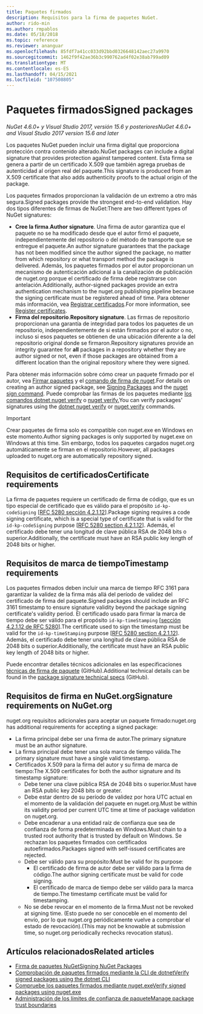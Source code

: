```yaml
---
title: Paquetes firmados
description: Requisitos para la firma de paquetes NuGet.
author: rido-min
ms.author: rmpablos
ms.date: 05/18/2018
ms.topic: reference
ms.reviewer: ananguar
ms.openlocfilehash: 85fdf7a41cc033d92bbd0326648142aec27a9970
ms.sourcegitcommit: 1462f9f42ae36b3c990762ad4f02e38ab799ad09
ms.translationtype: MT
ms.contentlocale: es-ES
ms.lasthandoff: 04/15/2021
ms.locfileid: "107508805"
---
```

# <a name="signed-packages"></a><span data-ttu-id="bcb4d-103">Paquetes firmados</span><span class="sxs-lookup"><span data-stu-id="bcb4d-103">Signed packages</span></span>

<span data-ttu-id="bcb4d-104">*NuGet 4.6.0+ y Visual Studio 2017, versión 15.6 y posteriores*</span><span class="sxs-lookup"><span data-stu-id="bcb4d-104">*NuGet 4.6.0+ and Visual Studio 2017 version 15.6 and later*</span></span>

<span data-ttu-id="bcb4d-105">Los paquetes NuGet pueden incluir una firma digital que proporciona protección contra contenido alterado.</span><span class="sxs-lookup"><span data-stu-id="bcb4d-105">NuGet packages can include a digital signature that provides protection against tampered content.</span></span> <span data-ttu-id="bcb4d-106">Esta firma se genera a partir de un certificado X.509 que también agrega pruebas de autenticidad al origen real del paquete.</span><span class="sxs-lookup"><span data-stu-id="bcb4d-106">This signature is produced from an X.509 certificate that also adds authenticity proofs to the actual origin of the package.</span></span>

<span data-ttu-id="bcb4d-107">Los paquetes firmados proporcionan la validación de un extremo a otro más segura.</span><span class="sxs-lookup"><span data-stu-id="bcb4d-107">Signed packages provide the strongest end-to-end validation.</span></span> <span data-ttu-id="bcb4d-108">Hay dos tipos diferentes de firmas de NuGet:</span><span class="sxs-lookup"><span data-stu-id="bcb4d-108">There are two different types of NuGet signatures:</span></span>
- <span data-ttu-id="bcb4d-109">**Cree la firma**.</span><span class="sxs-lookup"><span data-stu-id="bcb4d-109">**Author signature**.</span></span> <span data-ttu-id="bcb4d-110">Una firma de autor garantiza que el paquete no se ha modificado desde que el autor firmó el paquete, independientemente del repositorio o del método de transporte que se entregue el paquete.</span><span class="sxs-lookup"><span data-stu-id="bcb4d-110">An author signature guarantees that the package has not been modified since the author signed the package, no matter from which repository or what transport method the package is delivered.</span></span> <span data-ttu-id="bcb4d-111">Además, los paquetes firmados por el autor proporcionan un mecanismo de autenticación adicional a la canalización de publicación de nuget.org porque el certificado de firma debe registrarse con antelación.</span><span class="sxs-lookup"><span data-stu-id="bcb4d-111">Additionally, author-signed packages provide an extra authentication mechanism to the nuget.org publishing pipeline because the signing certificate must be registered ahead of time.</span></span> <span data-ttu-id="bcb4d-112">Para obtener más información, vea [Registrar certificados](#signature-requirements-on-nugetorg).</span><span class="sxs-lookup"><span data-stu-id="bcb4d-112">For more information, see [Register certificates](#signature-requirements-on-nugetorg).</span></span>
- <span data-ttu-id="bcb4d-113">**Firma del repositorio**.</span><span class="sxs-lookup"><span data-stu-id="bcb4d-113">**Repository signature**.</span></span> <span data-ttu-id="bcb4d-114">Las firmas de repositorio proporcionan  una garantía de integridad para todos los paquetes de un repositorio, independientemente de si están firmados por el autor o no, incluso si esos paquetes se obtienen de una ubicación diferente a la del repositorio original donde se firmaron.</span><span class="sxs-lookup"><span data-stu-id="bcb4d-114">Repository signatures provide an integrity guarantee for **all** packages in a repository whether they are author signed or not, even if those packages are obtained from a different location than the original repository where they were signed.</span></span>   

<span data-ttu-id="bcb4d-115">Para obtener más información sobre cómo crear un paquete firmado por el autor, vea [Firmar paquetes](../create-packages/Sign-a-package.md) y el [comando de firma de nuget](../reference/cli-reference/cli-ref-sign.md).</span><span class="sxs-lookup"><span data-stu-id="bcb4d-115">For details on creating an author signed package, see [Signing Packages](../create-packages/Sign-a-package.md) and the [nuget sign command](../reference/cli-reference/cli-ref-sign.md).</span></span> <span data-ttu-id="bcb4d-116">Puede comprobar las firmas de los paquetes mediante [los comandos dotnet nuget verify](/dotnet/core/tools/dotnet-nuget-verify) o [nuget verify.](../reference/cli-reference/cli-ref-verify.md)</span><span class="sxs-lookup"><span data-stu-id="bcb4d-116">You can verify packages' signatures using the [dotnet nuget verify](/dotnet/core/tools/dotnet-nuget-verify) or [nuget verify](../reference/cli-reference/cli-ref-verify.md) commands.</span></span>

> [!Important]
> <span data-ttu-id="bcb4d-117">Crear paquetes de firma solo es compatible con nuget.exe en Windows en este momento.</span><span class="sxs-lookup"><span data-stu-id="bcb4d-117">Author signing packages is only supported by nuget.exe on Windows at this time.</span></span> <span data-ttu-id="bcb4d-118">Sin embargo, todos los paquetes cargados nuget.org automáticamente se firman en el repositorio.</span><span class="sxs-lookup"><span data-stu-id="bcb4d-118">However, all packages uploaded to nuget.org are automatically repository signed.</span></span>

## <a name="certificate-requirements"></a><span data-ttu-id="bcb4d-119">Requisitos de certificados</span><span class="sxs-lookup"><span data-stu-id="bcb4d-119">Certificate requirements</span></span>

<span data-ttu-id="bcb4d-120">La firma de paquetes requiere un certificado de firma de código, que es un tipo especial de certificado que es válido para el propósito `id-kp-codeSigning` [[RFC 5280 sección 4.2.1.12](https://tools.ietf.org/html/rfc5280#section-4.2.1.12)].</span><span class="sxs-lookup"><span data-stu-id="bcb4d-120">Package signing requires a code signing certificate, which is a special type of certificate that is valid for the `id-kp-codeSigning` purpose [[RFC 5280 section 4.2.1.12](https://tools.ietf.org/html/rfc5280#section-4.2.1.12)].</span></span> <span data-ttu-id="bcb4d-121">Además, el certificado debe tener una longitud de clave pública RSA de 2048 bits o superior.</span><span class="sxs-lookup"><span data-stu-id="bcb4d-121">Additionally, the certificate must have an RSA public key length of 2048 bits or higher.</span></span>

## <a name="timestamp-requirements"></a><span data-ttu-id="bcb4d-122">Requisitos de marca de tiempo</span><span class="sxs-lookup"><span data-stu-id="bcb4d-122">Timestamp requirements</span></span>

<span data-ttu-id="bcb4d-123">Los paquetes firmados deben incluir una marca de tiempo RFC 3161 para garantizar la validez de la firma más allá del período de validez del certificado de firma del paquete.</span><span class="sxs-lookup"><span data-stu-id="bcb4d-123">Signed packages should include an RFC 3161 timestamp to ensure signature validity beyond the package signing certificate's validity period.</span></span> <span data-ttu-id="bcb4d-124">El certificado usado para firmar la marca de tiempo debe ser válido para el propósito `id-kp-timeStamping` [[sección 4.2.1.12 de RFC 5280](https://tools.ietf.org/html/rfc5280#section-4.2.1.12)].</span><span class="sxs-lookup"><span data-stu-id="bcb4d-124">The certificate used to sign the timestamp must be valid for the `id-kp-timeStamping` purpose [[RFC 5280 section 4.2.1.12](https://tools.ietf.org/html/rfc5280#section-4.2.1.12)].</span></span> <span data-ttu-id="bcb4d-125">Además, el certificado debe tener una longitud de clave pública RSA de 2048 bits o superior.</span><span class="sxs-lookup"><span data-stu-id="bcb4d-125">Additionally, the certificate must have an RSA public key length of 2048 bits or higher.</span></span>

<span data-ttu-id="bcb4d-126">Puede encontrar detalles técnicos adicionales en las especificaciones [técnicas de firma de paquete](https://github.com/NuGet/Home/wiki/Package-Signatures-Technical-Details) (GitHub).</span><span class="sxs-lookup"><span data-stu-id="bcb4d-126">Additional technical details can be found in the [package signature technical specs](https://github.com/NuGet/Home/wiki/Package-Signatures-Technical-Details) (GitHub).</span></span>

## <a name="signature-requirements-on-nugetorg"></a><span data-ttu-id="bcb4d-127">Requisitos de firma en NuGet.org</span><span class="sxs-lookup"><span data-stu-id="bcb4d-127">Signature requirements on NuGet.org</span></span>

<span data-ttu-id="bcb4d-128">nuget.org requisitos adicionales para aceptar un paquete firmado:</span><span class="sxs-lookup"><span data-stu-id="bcb4d-128">nuget.org has additional requirements for accepting a signed package:</span></span>

- <span data-ttu-id="bcb4d-129">La firma principal debe ser una firma de autor.</span><span class="sxs-lookup"><span data-stu-id="bcb4d-129">The primary signature must be an author signature.</span></span>
- <span data-ttu-id="bcb4d-130">La firma principal debe tener una sola marca de tiempo válida.</span><span class="sxs-lookup"><span data-stu-id="bcb4d-130">The primary signature must have a single valid timestamp.</span></span>
- <span data-ttu-id="bcb4d-131">Certificados X.509 para la firma del autor y su firma de marca de tiempo:</span><span class="sxs-lookup"><span data-stu-id="bcb4d-131">The X.509 certificates for both the author signature and its timestamp signature:</span></span>
  - <span data-ttu-id="bcb4d-132">Debe tener una clave pública RSA de 2048 bits o superior.</span><span class="sxs-lookup"><span data-stu-id="bcb4d-132">Must have an RSA public key 2048 bits or greater.</span></span>
  - <span data-ttu-id="bcb4d-133">Debe estar dentro de su período de validez por hora UTC actual en el momento de la validación del paquete en nuget.org.</span><span class="sxs-lookup"><span data-stu-id="bcb4d-133">Must be within its validity period per current UTC time at time of package validation on nuget.org.</span></span>
  - <span data-ttu-id="bcb4d-134">Debe encadenar a una entidad raíz de confianza que sea de confianza de forma predeterminada en Windows.</span><span class="sxs-lookup"><span data-stu-id="bcb4d-134">Must chain to a trusted root authority that is trusted by default on Windows.</span></span> <span data-ttu-id="bcb4d-135">Se rechazan los paquetes firmados con certificados autoefirmados.</span><span class="sxs-lookup"><span data-stu-id="bcb4d-135">Packages signed with self-issued certificates are rejected.</span></span>
  - <span data-ttu-id="bcb4d-136">Debe ser válido para su propósito:</span><span class="sxs-lookup"><span data-stu-id="bcb4d-136">Must be valid for its purpose:</span></span> 
    - <span data-ttu-id="bcb4d-137">El certificado de firma de autor debe ser válido para la firma de código.</span><span class="sxs-lookup"><span data-stu-id="bcb4d-137">The author signing certificate must be valid for code signing.</span></span>
    - <span data-ttu-id="bcb4d-138">El certificado de marca de tiempo debe ser válido para la marca de tiempo.</span><span class="sxs-lookup"><span data-stu-id="bcb4d-138">The timestamp certificate must be valid for timestamping.</span></span>
  - <span data-ttu-id="bcb4d-139">No se debe revocar en el momento de la firma.</span><span class="sxs-lookup"><span data-stu-id="bcb4d-139">Must not be revoked at signing time.</span></span> <span data-ttu-id="bcb4d-140">(Esto puede no ser conoceble en el momento del envío, por lo que nuget.org periódicamente vuelve a comprobar el estado de revocación).</span><span class="sxs-lookup"><span data-stu-id="bcb4d-140">(This may not be knowable at submission time, so nuget.org periodically rechecks revocation status).</span></span>
  
  
## <a name="related-articles"></a><span data-ttu-id="bcb4d-141">Artículos relacionados</span><span class="sxs-lookup"><span data-stu-id="bcb4d-141">Related articles</span></span>

- [<span data-ttu-id="bcb4d-142">Firma de paquetes NuGet</span><span class="sxs-lookup"><span data-stu-id="bcb4d-142">Signing NuGet Packages</span></span>](../create-packages/Sign-a-Package.md)
- [<span data-ttu-id="bcb4d-143">Comprobación de paquetes firmados mediante la CLI de dotnet</span><span class="sxs-lookup"><span data-stu-id="bcb4d-143">Verify signed packages using the dotnet CLI</span></span>](/dotnet/core/tools/dotnet-nuget-verify)
- [<span data-ttu-id="bcb4d-144">Compruebe los paquetes firmados mediante nuget.exe</span><span class="sxs-lookup"><span data-stu-id="bcb4d-144">Verify signed packages using nuget.exe</span></span>](../reference/cli-reference/cli-ref-verify.md)
- [<span data-ttu-id="bcb4d-145">Administración de los límites de confianza de paquete</span><span class="sxs-lookup"><span data-stu-id="bcb4d-145">Manage package trust boundaries</span></span>](../consume-packages/installing-signed-packages.md)

